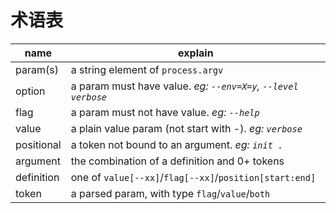 # 术语表

| name       | explain                                                       |
| ---------- | ------------------------------------------------------------- |
| param(s)   | a string element of `process.argv`                            |
| option     | a param must have value. *eg: `--env=X=y`, `--level verbose`* |
| flag       | a param must not have value. *eg: `--help`*                   |
| value      | a plain value param (not start with -). *eg: `verbose`*       |
| positional | a token not bound to an argument. *eg: `init .`*              |
| argument   | the combination of a definition and 0+ tokens                 |
| definition | one of `value[--xx]`/`flag[--xx]`/`position[start:end]`       |
| token      | a parsed param, with type `flag`/`value`/`both`               |
